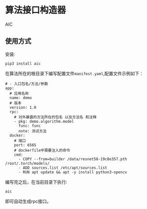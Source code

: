 # 算法接口构造器

AIC

## 使用方式

安装:

```
pip3 install aic
```

在算法所在的根目录下编写配置文件`manifest.yaml`,配置文件示例如下：

```
# - 入口包名/方法/参数
app:
  # 应用名称
  name: demo
  # 版本
  version: 1.0
  rpc:
    # 对外暴露的方法所在的包名 以及方法名 和注释
    - pkg: demo.algorithm.model
      func: func
      note: 测试方法
  docker:
    # 端口
    port: 6565
    # dockerfile中需要注入的命令
    cmd:
      - COPY --from=builder /data/resnet50-19c8e357.pth /root/.torch/models/
      - ADD sources.list /etc/apt/sources.list
      - RUN apt update && apt -y install python3-opencv
```

编写完之后，在当前目录下执行:

```
aic
```

即可自动生成rpc接口。
